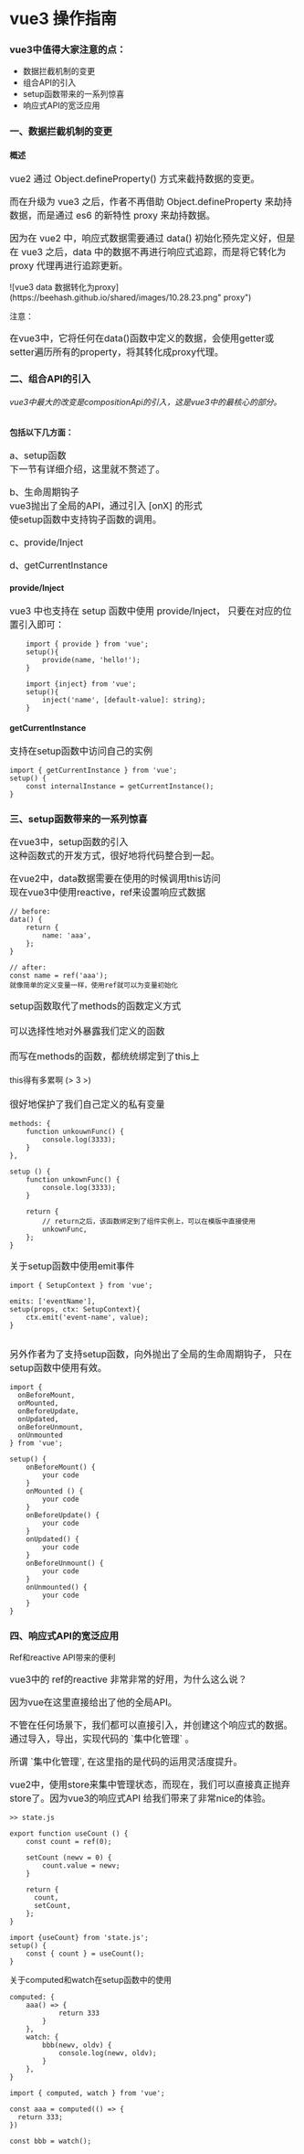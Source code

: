 # vue3 操作指南



### vue3中值得大家注意的点：

- 数据拦截机制的变更 <!-- .element: class="fragment" data-fragment-index="1" -->
- 组合API的引入 <!-- .element: class="fragment" data-fragment-index="2" -->
- setup函数带来的一系列惊喜 <!-- .element: class="fragment" data-fragment-index="3" -->
- 响应式API的宽泛应用 <!-- .element: class="fragment" data-fragment-index="4" -->



###  一、数据拦截机制的变更


#### 概述
<p class="fragment" data-fragment-index="1" style="font-size: 16px;">
vue2 通过 Object.defineProperty() 方式来截持数据的变更。</p>

<p class="fragment" data-fragment-index="2" style="font-size: 16px;">
而在升级为 vue3 之后，作者不再借助 Object.defineProperty 来劫持数据，而是通过 es6 的新特性 proxy 来劫持数据。</p>


<p class="fragment" data-fragment-index="1" style="font-size: 16px;">
因为在 vue2 中，响应式数据需要通过 data() 初始化预先定义好，但是在 vue3 之后，data 中的数据不再进行响应式追踪，而是将它转化为 proxy 代理再进行追踪更新。</p>
![vue3 data 数据转化为proxy](https://beehash.github.io/shared/images/10.28.23.png" proxy")



注意： <!-- .element: class="fragment" class="hljs-emphasis" style="font-size: 20px;"-->
<p class="fragment" data-fragment-index="1" style="font-size: 16px;">
在vue3中，它将任何在data()函数中定义的数据，会使用getter或setter遍历所有的property，将其转化成proxy代理。</p>



###  二、组合API的引入


###### vue3中最大的改变是compositionApi的引入，这是vue3中的最核心的部分。


#### 包括以下几方面：

<p class="fragment" data-fragment-index="1" style="font-size: 16px;">
a、setup函数<br>
    下一节有详细介绍，这里就不赘述了。</p>

<p class="fragment" data-fragment-index="2" style="font-size: 16px;">
b、生命周期钩子<br>
    vue3抛出了全局的API，通过引入 [onX] 的形式<br>
    使setup函数中支持钩子函数的调用。</p>

<p class="fragment" data-fragment-index="3" style="font-size: 16px;">
c、provide/Inject</p>

<p class="fragment" data-fragment-index="4" style="font-size: 16px;">
d、getCurrentInstance</p>


#### provide/Inject
<p style="font-size: 16px;">vue3 中也支持在 setup 函数中使用 provide/Inject，
  只要在对应的位置引入即可：
</p>

```
	import { provide } from 'vue';
    setup(){
    	provide(name, 'hello!');
    }
   
    import {inject} from 'vue';
    setup(){
    	inject('name', [default-value]: string);
    }
```


#### getCurrentInstance
<p style="font-size: 16px;">支持在setup函数中访问自己的实例</p>
	
    import { getCurrentInstance } from 'vue';
	setup() {
    	const internalInstance = getCurrentInstance();
    }



### 三、setup函数带来的一系列惊喜


<p class="fragment" data-fragment-index="1" style="font-size: 16px;">
在vue3中，setup函数的引入<br>
这种函数式的开发方式，很好地将代码整合到一起。</p>

<p class="fragment" data-fragment-index="2" style="font-size: 16px;">
在vue2中，data数据需要在使用的时候调用this访问<br>
现在vue3中使用reactive，ref来设置响应式数据</p>


```
// before: 
data() {
    return {
        name: 'aaa',
    };
}

// after: 
const name = ref('aaa');  
就像简单的定义变量一样，使用ref就可以为变量初始化
```


<p class="fragment" style="font-size: 16px;">
setup函数取代了methods的函数定义方式<br><br>
可以选择性地对外暴露我们定义的函数<br><br>
而写在methods的函数，都统统绑定到了this上<br><br>
<span class="hljs-emphasis" style="font-size: 14px;">this得有多累啊 (> 3 >)</span><br><br>
很好地保护了我们自己定义的私有变量</p>


```
methods: {
    function unkouwnFunc() {
        console.log(3333);
    }
},
```
```
setup () {
    function unkownFunc() {
        console.log(3333);
    }

    return {
        // return之后，该函数绑定到了组件实例上，可以在模版中直接使用
        unkownFunc, 
    };
}
```


<p style="font-size: 16px;">关于setup函数中使用emit事件</p>

```
import { SetupContext } from 'vue';
  	
emits: ['eventName'],
setup(props, ctx: SetupContext){
    ctx.emit('event-name', value);
}
    
```


<p style="font-size: 16px;">另外作者为了支持setup函数，向外抛出了全局的生命周期钩子，
只在setup函数中使用有效。</p>


```
import { 
  onBeforeMount,
  onMounted,
  onBeforeUpdate,
  onUpdated,
  onBeforeUnmount,
  onUnmounted 
} from 'vue';

setup() {
    onBeforeMount() {
        your code
    }
    onMounted () {
        your code
    }
    onBeforeUpdate() {
        your code
    }
    onUpdated() {
        your code
    }
    onBeforeUnmount() { 
        your code
    }
    onUnmounted() {
        your code
    }
}
```



### 四、响应式API的宽泛应用


Ref和reactive API带来的便利
<p class="fragment" data-fragment-index="1" style="font-size: 16px;">
  vue3中的 ref的reactive 非常非常的好用，为什么这么说？
<p class="fragment" data-fragment-index="2" style="font-size: 16px;">
  因为vue在这里直接给出了他的全局API。
</p>
<p class="fragment" data-fragment-index="3" style="font-size: 16px;">
  不管在任何场景下，我们都可以直接引入，并创建这个响应式的数据。通过导入，导出，实现代码的 `集中化管理` 。
</p>
<p class="fragment" data-fragment-index="4" style="font-size: 16px;">
</p>
<p class="fragment" data-fragment-index="5" style="font-size: 16px;">
  所谓 `集中化管理`, 在这里指的是代码的运用灵活度提升。</p>
<p class="fragment" data-fragment-index="5" style="font-size: 16px;">
  vue2中，使用store来集中管理状态，而现在，我们可以直接真正抛弃store了。因为vue3的响应式API 给我们带来了非常nice的体验。</p>


```
>> state.js 
    
export function useCount () {
    const count = ref(0);

    setCount (newv = 0) {
        count.value = newv;
    }

    return {
      count,
      setCount,
    };
}
```
```
import {useCount} from 'state.js';
setup() {
    const { count } = useCount();
}
```


关于computed和watch在setup函数中的使用

```
computed: {
	aaa() => {
        	return 333
        }
    },
    watch: {
    	bbb(newv, oldv) {
        	console.log(newv, oldv);
        }
    },
}
```
```
import { computed, watch } from 'vue';

const aaa = computed(() => {
  return 333;
})

const bbb = watch();
```
